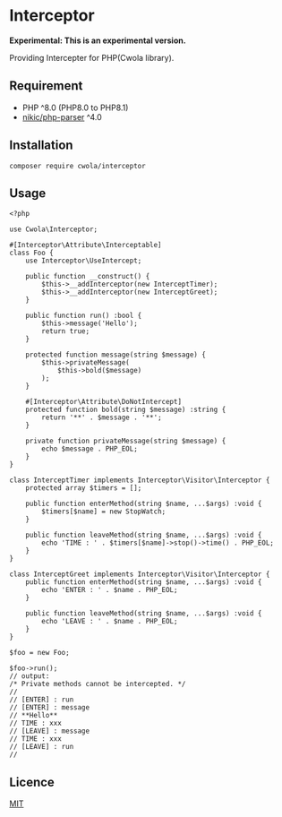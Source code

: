 # Interceptor

**Experimental: This is an experimental version.**

Providing Intercepter for PHP(Cwola library).

## Requirement
- PHP ^8.0 (PHP8.0 to PHP8.1)
- [nikic/php-parser](https://github.com/nikic/PHP-Parser) ^4.0

## Installation
```
composer require cwola/interceptor
```

## Usage
```
<?php

use Cwola\Interceptor;

#[Interceptor\Attribute\Interceptable]
class Foo {
    use Interceptor\UseIntercept;

    public function __construct() {
        $this->__addInterceptor(new InterceptTimer);
        $this->__addInterceptor(new InterceptGreet);
    }

    public function run() :bool {
        $this->message('Hello');
        return true;
    }

    protected function message(string $message) {
        $this->privateMessage(
            $this->bold($message)
        );
    }

    #[Interceptor\Attribute\DoNotIntercept]
    protected function bold(string $message) :string {
        return '**' . $message . '**';
    }

    private function privateMessage(string $message) {
        echo $message . PHP_EOL;
    }
}

class InterceptTimer implements Interceptor\Visitor\Interceptor {
    protected array $timers = [];

    public function enterMethod(string $name, ...$args) :void {
        $timers[$name] = new StopWatch;
    }

    public function leaveMethod(string $name, ...$args) :void {
        echo 'TIME : ' . $timers[$name]->stop()->time() . PHP_EOL;
    }
}

class InterceptGreet implements Interceptor\Visitor\Interceptor {
    public function enterMethod(string $name, ...$args) :void {
        echo 'ENTER : ' . $name . PHP_EOL;
    }

    public function leaveMethod(string $name, ...$args) :void {
        echo 'LEAVE : ' . $name . PHP_EOL;
    }
}

$foo = new Foo;

$foo->run();
// output:
/* Private methods cannot be intercepted. */
//
// [ENTER] : run
// [ENTER] : message
// **Hello**
// TIME : xxx
// [LEAVE] : message
// TIME : xxx
// [LEAVE] : run
//

```

## Licence

[MIT](https://github.com/cwola/interceptor/blob/main/LICENSE)
